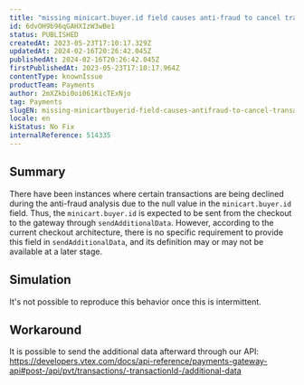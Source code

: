 ```yaml
---
title: "missing minicart.buyer.id field causes anti-fraud to cancel transactions"
id: 6dvOH9b96qGAHXIzW3wBe1
status: PUBLISHED
createdAt: 2023-05-23T17:10:17.329Z
updatedAt: 2024-02-16T20:26:42.045Z
publishedAt: 2024-02-16T20:26:42.045Z
firstPublishedAt: 2023-05-23T17:10:17.964Z
contentType: knownIssue
productTeam: Payments
author: 2mXZkbi0oi061KicTExNjo
tag: Payments
slugEN: missing-minicartbuyerid-field-causes-antifraud-to-cancel-transactions
locale: en
kiStatus: No Fix
internalReference: 514335
---
```


## Summary


There have been instances where certain transactions are being declined during the anti-fraud analysis due to the null value in the `minicart.buyer.id` field. Thus, the `minicart.buyer.id` is expected to be sent from the checkout to the gateway through `sendAdditionalData`. However, according to the current checkout architecture, there is no specific requirement to provide this field in `sendAdditionalData`, and its definition may or may not be available at a later stage.


##

## Simulation


It's not possible to reproduce this behavior once this is intermittent.


##

## Workaround


It is possible to send the additional data afterward through our API:
https://developers.vtex.com/docs/api-reference/payments-gateway-api#post-/api/pvt/transactions/-transactionId-/additional-data





